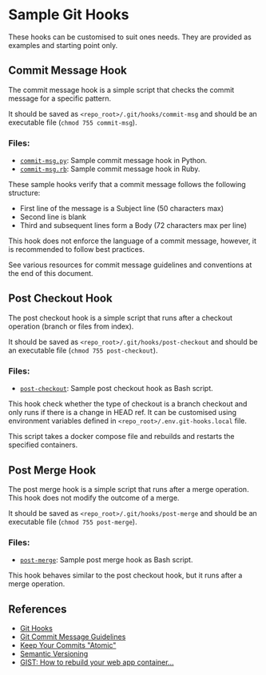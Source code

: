 # Sample Git Hooks

These hooks can be customised to suit ones needs. 
They are provided as examples and starting point only.

## Commit Message Hook
The commit message hook is a simple script that checks the commit message for a specific pattern.

It should be saved as `<repo_root>/.git/hooks/commit-msg` and should be 
an executable file (`chmod 755 commit-msg`).

### Files:

* [`commit-msg.py`](commit-msg.py): Sample commit message hook in Python.
* [`commit-msg.rb`](commit-msg.rb): Sample commit message hook in Ruby.

These sample hooks verify that a commit message follows the following structure:

* First line of the message is a Subject line (50 characters max)
* Second line is blank
* Third and subsequent lines form a Body (72 characters max per line)

This hook does not enforce the language of a commit message, however, 
it is recommended to follow best practices.

See various resources for commit message guidelines and conventions at the end of this document.

## Post Checkout Hook
The post checkout hook is a simple script that runs after a checkout operation (branch or files from index).

It should be saved as `<repo_root>/.git/hooks/post-checkout` and should be 
an executable file (`chmod 755 post-checkout`).

### Files:

* [`post-checkout`](post-checkout): Sample post checkout hook as Bash script.

This hook check whether the type of checkout is a branch checkout and only runs
if there is a change in HEAD ref.
It can be customised using environment variables defined in `<repo_root>/.env.git-hooks.local` file.

This script takes a docker compose file and rebuilds and restarts the specified containers.

## Post Merge Hook
The post merge hook is a simple script that runs after a merge operation. This hook does not modify the outcome of a merge.

It should be saved as `<repo_root>/.git/hooks/post-merge` and should be
an executable file (`chmod 755 post-merge`).

### Files:
* [`post-merge`](post-merge): Sample post merge hook as Bash script.

This hook behaves similar to the post checkout hook, but it runs after a merge operation.

## References
* [Git Hooks](https://git-scm.com/book/en/v2/Customizing-Git-Git-Hooks)
* [Git Commit Message Guidelines](https://cbea.ms/git-commit/)
* [Keep Your Commits "Atomic"](https://www.freshconsulting.com/insights/blog/atomic-commits/)
* [Semantic Versioning](https://semver.org/)
* [GIST: How to rebuild your web app container...](https://gist.github.com/mtilson/28e84706dc41d90c428a3d684f919cce)
